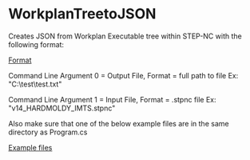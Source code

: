 # WorkplanTreetoJSON
Creates JSON from Workplan Executable tree within STEP-NC with the following format:

[Format](http://postimg.org/image/gkp057rnx/87b65253/)

Command Line Argument 0 = Output File, Format = full path to file Ex: "C:\test\test.txt"

Command Line Argument 1 = Input File, Format = .stpnc file Ex: "v14_HARDMOLDY_IMTS.stpnc"

Also make sure that one of the below example files are in the same directory as Program.cs

[Example files](http://www.steptools.com/products/stepncmachine/samples/)

